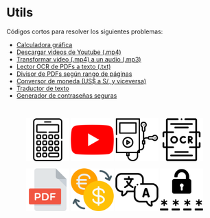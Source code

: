 # Utils
Códigos cortos para resolver los siguientes problemas:

* [Calculadora gráfica](https://github.com/mauricioalvaradoo/utils/blob/master/codes/graphic_calculator.py)
* [Descargar videos de Youtube (.mp4)](https://github.com/mauricioalvaradoo/utils/blob/master/codes/yt_download.py)
* [Transformar video (.mp4) a un audio (.mp3)](https://github.com/mauricioalvaradoo/utils/blob/master/codes/mp4_to_mp3.py)
* [Lector OCR de PDFs a texto (.txt)](https://github.com/mauricioalvaradoo/utils/blob/master/codes/pdf_to_text.py)
* [Divisor de PDFs según rango de páginas](https://github.com/mauricioalvaradoo/utils/blob/master/codes/split_pdfs.py)
* [Conversor de moneda (US$ a S/, y viceversa)](https://github.com/mauricioalvaradoo/utils/blob/master/codes/usd_to_pen.py)
* [Traductor de texto](https://github.com/mauricioalvaradoo/utils/blob/master/codes/translator.py)
* [Generador de contraseñas seguras](https://github.com/mauricioalvaradoo/utils/blob/master/codes/random_pwd.py)


</br>
<p align="center">
      <img src="figures/calculadora.png" width="100">
      <img src="figures/youtube.png" width="100">
      <img src="figures/mp3.png" width="100">
      <img src="figures/ocr.png" width="100">
</p>
<p align="center">
      <img src="figures/pdf.png" width="100">
      <img src="figures/exchange.png" width="100">
      <img src="figures/translate.png" width="100">
      <img src="figures/contrasena.png" width="100">
</p>
</br>
